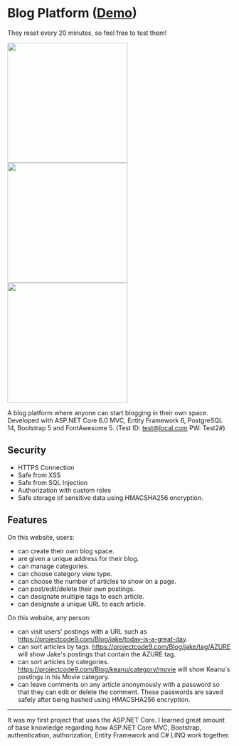 # Blog Platform ([Demo](https://projectcode9.com/Blog/jake))
They reset every 20 minutes, so feel free to test them!

<img src="https://projectcode9.com/images/blog1.jpg" width="270"> <img src="https://projectcode9.com/images/blog2.jpg" width="270"> <img src="https://projectcode9.com/images/blog3.jpg" width="270">

A blog platform where anyone can start blogging in their own space.  
Developed with ASP.NET Core 6.0 MVC, Entity Framework 6, PostgreSQL 14, Bootstrap 5 and FontAwesome 5. (Test ID: test@local.com PW: Test2#)

## Security
- HTTPS Connection
- Safe from XSS
- Safe from SQL Injection
- Authorization with custom roles
- Safe storage of sensitive data using HMACSHA256 encryption.

## Features

On this website, users:

- can create their own blog space.
- are given a unique address for their blog.
- can manage categories.
- can choose category view type.
- can choose the number of articles to show on a page.
- can post/edit/delete their own postings.
- can designate multiple tags to each article.
- can designate a unique URL to each article.

On this website, any person:

- can visit users' postings with a URL such as https://projectcode9.com/Blog/jake/today-is-a-great-day.
- can sort articles by tags.
https://projectcode9.com/Blog/jake/tag/AZURE will show Jake's postings that contain the AZURE tag.
- can sort articles by categories.
https://projectcode9.com/Blog/keanu/category/movie will show Keanu's postings in his Movie category.
- can leave comments on any article anonymously with a password so that they can edit or delete the comment. These passwords are saved safely after being hashed using HMACSHA256 encryption.

---

It was my first project that uses the ASP.NET Core.
I learned great amount of base knowledge regarding how ASP.NET Core MVC, Bootstrap, authentication, authorization, Entity Framework and C# LINQ work together.
